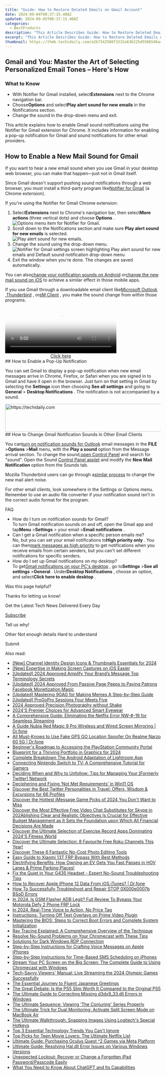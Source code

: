```yaml
---
title: "Guide: How to Restore Deleted Emails on Gmail Account"
date: 2024-09-04T00:37:15.408Z
updated: 2024-09-05T00:37:15.408Z
categories:
  - BestProducts
description: "This Article Describes Guide: How to Restore Deleted Emails on Gmail Account"
excerpt: "This Article Describes Guide: How to Restore Deleted Emails on Gmail Account"
thumbnail: https://thmb.techidaily.com/e2b7342586f1532a636225d5506546a483f2a235bec60ba0d26a57d5b805db19.jpg
---
```


## Gmail and You: Master the Art of Selecting Personalized Email Tones – Here's How
### What to Know

* With Notifier for Gmail installed, select**Extensions** next to the Chrome navigation bar.
* Choose**Options** and select**Play alert sound for new emails** in the Notifications section.
* Change the sound in the drop-down menu and exit.

 This article explains how to enable Gmail sound notifications using the Notifier for Gmail extension for Chrome. It includes information for enabling a pop-up notification for Gmail and sound notifications for other email providers.

## How to Enable a New Mail Sound for Gmail

 If you want to hear a new email sound when you use Gmail in your desktop web browser, you can make that happen—just not in Gmail itself.

 Since Gmail doesn't support pushing sound notifications through a web browser, you must install a third-party program like[Notifier for Gmail](https://chrome.google.com/webstore/detail/notifier-for-gmail/dcjichoefijpinlfnjghokpkojhlhkgl?hl=en) (a Chrome extension).

 If you're using the Notifier for Gmail Chrome extension:

1. Select**Extensions** next to Chrome's navigation bar, then select**More actions** (three vertical dots) and choose **Options** .  
![Options menu item for Notifier for Gmail.](https://www.lifewire.com/thmb/ItTlmQe_8CNY3vW37Q6ac7spTJ8=/1500x0/filters:no_upscale():max_bytes(150000):strip_icc():format(webp)/001-how-to-add-a-new-mail-sound-for-gmail-5b50d46b9a594db3bd73946ea64549aa.jpg)
2. Scroll down to the Notifications section and make sure **Play alert sound for new emails** is selected.  
![Play alert sound for new emails.](https://www.lifewire.com/thmb/EaGNTDoH2lcLO8QxHT0Z1KVeUPk=/1500x0/filters:no_upscale():max_bytes(150000):strip_icc():format(webp)/002-how-to-add-a-new-mail-sound-for-gmail-1e074c5a399d403aab64b2ec37afbbf8.jpg)
3. Change the sound using the drop-down menu.  
![Notifier for Gmail settings screen highlighting Play alert sound for new emails and Default sound notification drop-down menu](https://www.lifewire.com/thmb/DUBiUTKL1yNY2AP6anJNY9OE1cM=/1500x0/filters:no_upscale():max_bytes(150000):strip_icc():format(webp)/003-how-to-add-a-new-mail-sound-for-gmail-db10f7ff4e56480c8acefb921da8d1b6.jpg)
4. Exit the window when you're done. The changes are saved automatically.

 You can also[change your notification sounds on Android](https://www.lifewire.com/how-to-change-create-android-notification-sounds-4783114) or[change the new mail sound on iOS](https://www.lifewire.com/how-to-change-the-new-mail-sound-in-ios-mail-1172501) to achieve a similar effect in those mobile apps.

 If you use Gmail through a downloadable email client like[Microsoft Outlook](https://www.lifewire.com/microsoft-outlook-4164620) ,[Thunderbird](https://www.lifewire.com/gmail-access-thunderbird-1173150) , or[eM Client](http://www.emclient.com/) , you make the sound change from within those programs.

<!-- affiliate ads begin -->
<span id="1982485">
					<video width="360" height="150" style="cursor:pointer"
           poster="//a.impactradius-go.com/display-clicktoplayimage/1982485.png"
           onclick="if(!this.playClicked){this.play();this.setAttribute('controls',true);this.playClicked=true;}">
	   <source src="//a.impactradius-go.com/display-ad/22993-1982485">
	   <img src="//a.impactradius-go.com/display-clicktoplayimage/1982485.png" style="border: none; height: 100%; width: 100%; object-fit: contain">
	</video>
	<div style="width:360px;text-align:center"><a href="javascript:window.open(decodeURIComponent('https%3A%2F%2Fhomestyler.sjv.io%2Fc%2F5597632%2F1982485%2F22993'), '_blank');void(0);">Click here</a></div>
</span>
<img height="0" width="0" src="https://imp.pxf.io/i/5597632/1982485/22993" style="position:absolute;visibility:hidden;" border="0" />
<!-- affiliate ads end -->
## How to Enable a Pop-Up Notification

 You can set Gmail to display a pop-up notification when new email messages arrive in Chrome, Firefox, or Safari when you are signed in to Gmail and have it open in the browser. Just turn on that setting in Gmail by selecting the **Settings**  icon then choosing **See all settings** and going to **General** \> **Desktop Notifications** . The notification is not accompanied by a sound.

<!-- affiliate ads begin -->
<a href="https://appsumo.8odi.net/c/5597632/2044586/7443" target="_top" id="2044586">
  <img src="//a.impactradius-go.com/display-ad/7443-2044586" border="0" alt="https://techidaily.com" width="728" height="90"/>
</a>
<img height="0" width="0" src="https://appsumo.8odi.net/i/5597632/2044586/7443" style="position:absolute;visibility:hidden;" border="0" />
<!-- affiliate ads end -->
## How to Change Gmail Notification Sounds in Other Email Clients

 You can[turn on notification sounds for Outlook](https://www.lifewire.com/change-new-mail-notification-sound-outlook-1173674) email messages in the **FILE** \>**Options** \>**Mail**  menu, with the **Play a sound** option from the Message arrival section. To change the sound,[open Control Panel](https://www.lifewire.com/how-to-open-control-panel-2625782) and search for "sound". Open the Sound [Control Panel applet](https://www.lifewire.com/control-panel-applet-2625831) and modify the **New Mail Notification** option from the Sounds tab.

 Mozilla Thunderbird users can go through a[similar process](https://www.lifewire.com/new-email-alerts-thunderbird-1173081) to change the new mail alert noise.

 For other email clients, look somewhere in the Settings or Options menu. Remember to use an audio file converter if your notification sound isn't in the correct audio format for the program.

 FAQ

* How do I turn on notification sounds for Gmail?  
 To turn Gmail notification sounds on and off, open the Gmail app and tap**Menu** \>**Settings** \> your email >**Email notifications** .
* Can I get a Gmail notification when a specific person emails me?  
 No, but you can set your email notifications to**High priority only** . You can then[mark messages as high priority](https://www.lifewire.com/how-to-mark-mail-important-for-priority-inbox-in-gmail-1171946) to get notifications when you receive emails from certain senders, but you can't set different notifications for specific senders.
* How do I set up Gmail notifications on my desktop?  
 To get[Gmail notifications on your PC's desktop](https://www.lifewire.com/how-to-get-new-mail-notifications-for-gmail-1171935) , go to**Settings** \>**See all settings** \>**General** . Under**Desktop Notifications** , choose an option, and select**Click here to enable desktop** .

Was this page helpful?

Thanks for letting us know!

 Get the Latest Tech News Delivered Every Day

[Subscribe](https://www.lifewire.com/#)

Tell us why!

 Other  Not enough details  Hard to understand

 Submit

<ins class="adsbygoogle"
     style="display:block"
     data-ad-format="autorelaxed"
     data-ad-client="ca-pub-7571918770474297"
     data-ad-slot="1223367746"></ins>



<ins class="adsbygoogle"
     style="display:block"
     data-ad-client="ca-pub-7571918770474297"
     data-ad-slot="8358498916"
     data-ad-format="auto"
     data-full-width-responsive="true"></ins>

<span class="atpl-alsoreadstyle">Also read:</span>
<div><ul>
<li><a href="https://facebook-record-videos.techidaily.com/new-channel-identity-design-icons-and-thumbnails-essentials-for-2024/"><u>[New] Channel Identity Design  Icons & Thumbnails Essentials for 2024</u></a></li>
<li><a href="https://screen-capture.techidaily.com/new-expertise-in-making-screen-captures-on-ios-easier/"><u>[New] Expertise in Making Screen Captures on iOS Easier</u></a></li>
<li><a href="https://fox-boxes.techidaily.com/updated-2024-approved-amplify-your-brands-message-top-terminology-secrets/"><u>[Updated] 2024 Approved  Amplify Your Brand’s Message  Top Terminology Secrets</u></a></li>
<li><a href="https://facebook-clips.techidaily.com/updated-2024-approved-from-passive-page-peeps-to-paying-patrons-facebook-monetization-magic/"><u>[Updated] 2024 Approved  From Passive Page Peeps to Paying Patrons  Facebook Monetization Magic</u></a></li>
<li><a href="https://fox-glue.techidaily.com/updated-mastering-9gag-for-making-memes-a-step-by-step-guide/"><u>[Updated] Mastering 9GAG for Making Memes  A Step-by-Step Guide</u></a></li>
<li><a href="https://extra-skills.techidaily.com/updated-progopro-sessions-four-meets-five/"><u>[Updated] ProGoPro Sessions  Four Meets Five</u></a></li>
<li><a href="https://extra-approaches.techidaily.com/2024-approved-precision-photography-without-shake/"><u>2024 Approved  Precision Photography without Shake</u></a></li>
<li><a href="https://techno-recovery.techidaily.com/2024s-premier-choices-for-advanced-smart-eyewear/"><u>2024'S Premier Choices for Advanced Smart Eyewear</u></a></li>
<li><a href="https://techno-recovery.techidaily.com/a-comprehensive-guide-eliminating-the-netflix-error-nw-19-for-seamless-streaming/"><u>A Comprehensive Guide: Eliminating the Netflix Error NW-#-19 for Seamless Streaming</u></a></li>
<li><a href="https://screen-mirror.techidaily.com/a-guide-nubia-red-magic-9-pro-wireless-and-wired-screen-mirroring-drfone-by-drfone-android/"><u>A Guide Nubia Red Magic 9 Pro Wireless and Wired Screen Mirroring | Dr.fone</u></a></li>
<li><a href="https://fake-location.techidaily.com/all-must-knows-to-use-fake-gps-go-location-spoofer-on-realme-narzo-60-5g-drfone-by-drfone-virtual-android/"><u>All Must-Knows to Use Fake GPS GO Location Spoofer On Realme Narzo 60 5G | Dr.fone</u></a></li>
<li><a href="https://techno-recovery.techidaily.com/beginners-roadmap-to-accessing-the-playstation-community-portal/"><u>Beginner's Roadmap to Accessing the PlayStation Community Portal</u></a></li>
<li><a href="https://extra-information.techidaily.com/blueprint-for-a-thriving-portfolio-in-graphics-for-2024/"><u>Blueprint for a Thriving Portfolio in Graphics for 2024</u></a></li>
<li><a href="https://extra-lessons.techidaily.com/complete-breakdown-the-android-adaptation-of-lightroom-app/"><u>Complete Breakdown  The Android Adaptation of Lightroom App</u></a></li>
<li><a href="https://techno-recovery.techidaily.com/connecting-nintendo-switch-to-tv-a-comprehensive-tutorial-for-gamers/"><u>Connecting Nintendo Switch to TV: A Comprehensive Tutorial for Gamers</u></a></li>
<li><a href="https://techno-recovery.techidaily.com/deciding-when-and-why-to-unfollow-tips-for-managing-your-formerly-twitter-network/"><u>Deciding When and Why to Unfollow: Tips for Managing Your [Formerly Twitter] Network</u></a></li>
<li><a href="https://win11.techidaily.com/deciphering-and-fixing-not-met-requirements-in-win11-os/"><u>Deciphering and Fixing ‘Not Met Requirements’ in Win11 OS</u></a></li>
<li><a href="https://techno-recovery.techidaily.com/discover-the-best-twitter-personalities-in-travel-offers-wisdom-and-excursions-for-66-profiles/"><u>Discover the Best Twitter Personalities in Travel: Offers, Wisdom & Excursions for 66 Profiles</u></a></li>
<li><a href="https://techno-recovery.techidaily.com/1722869283463-discover-the-hottest-imessage-game-picks-of-2024-you-dont-want-to-miss/"><u>Discover the Hottest iMessage Game Picks of 2024 You Don't Want to Miss</u></a></li>
<li><a href="https://techno-recovery.techidaily.com/discover-the-most-effective-free-video-chat-substitutes-for-skype-in-202ablishing-clear-and-realistic-objectives-is-crucial-for-effective-budget-management-21/"><u>Discover the Most Effective Free Video Chat Substitutes for Skype in 202Ablishing Clear and Realistic Objectives Is Crucial for Effective Budget Management as It Sets the Foundation upon Which All Financial Decisions Are Made</u></a></li>
<li><a href="https://techno-recovery.techidaily.com/discover-the-ultimate-selection-of-exercise-record-apps-dominating-2024s-fitness-world/"><u>Discover the Ultimate Selection of Exercise Record Apps Dominating 2024'S Fitness World</u></a></li>
<li><a href="https://techno-recovery.techidaily.com/discover-the-ultimate-selection-8-favourite-free-roku-channels-this-year/"><u>Discover the Ultimate Selection: 8 Favourite Free Roku Channels This Year!</u></a></li>
<li><a href="https://techno-recovery.techidaily.com/discover-these-6-fantastic-no-cost-photo-editing-tools/"><u>Discover These 6 Fantastic No-Cost Photo Editing Tools</u></a></li>
<li><a href="https://bypass-frp.techidaily.com/easy-guide-to-xiaomi-13t-frp-bypass-with-best-methods-by-drfone-android/"><u>Easy Guide to Xiaomi 13T FRP Bypass With Best Methods</u></a></li>
<li><a href="https://techno-recovery.techidaily.com/electrifying-benefits-how-owning-an-ev-gets-you-fast-passes-in-hov-lanes-and-prime-parking-places/"><u>Electrifying Benefits: How Owning an EV Gets You Fast Passes in HOV Lanes & Prime Parking Places!</u></a></li>
<li><a href="https://sound-issues.techidaily.com/fix-the-quiet-in-your-g435-headset-expert-no-sound-troubleshooting-tips/"><u>Fix the Quiet in Your G435 Headset - Expert No-Sound Troubleshooting Tips</u></a></li>
<li><a href="https://techidaily.com/how-to-recover-apple-iphone-12-data-from-ios-itunes-drfone-by-drfone-ios-data-recovery-ios-data-recovery/"><u>How to Recover Apple iPhone 12 Data From iOS iTunes? | Dr.fone</u></a></li>
<li><a href="https://technical-tips.techidaily.com/how-to-successfully-troubleshoot-and-repair-stop-0x000e0007b-bsod-errors/"><u>How To Successfully Troubleshoot and Repair STOP 0X000e0007b BSoD Errors</u></a></li>
<li><a href="https://android-frp.techidaily.com/in-2024-is-gsm-flasher-adb-legit-full-review-to-bypass-your-motorola-defy-2-phone-frp-lock-by-drfone-android/"><u>In 2024, Is GSM Flasher ADB Legit? Full Review To Bypass Your Motorola Defy 2 Phone FRP Lock</u></a></li>
<li><a href="https://extra-skills.techidaily.com/in-2024-real-time-voice-to-action-no-price-tag/"><u>In 2024, Real-Time Voice to Action, No Price Tag</u></a></li>
<li><a href="https://techno-recovery.techidaily.com/instructions-turning-off-text-overlays-on-prime-video-plugin/"><u>Instructions: Turning Off Text Overlays on Prime Video Plugin</u></a></li>
<li><a href="https://techno-recovery.techidaily.com/mastering-the-bios-steps-to-correct-boot-errors-and-complete-system-initialization/"><u>Mastering the BIOS: Steps to Correct Boot Errors and Complete System Initialization</u></a></li>
<li><a href="https://techno-recovery.techidaily.com/ray-tracing-explained-a-comprehensive-overview-of-the-technique/"><u>Ray Tracing Explained: A Comprehensive Overview of the Technique</u></a></li>
<li><a href="https://techno-recovery.techidaily.com/resolve-no-sound-problems-on-your-chromecast-with-these-tips/"><u>Resolve No-Sound Problems on Your Chromecast with These Tips</u></a></li>
<li><a href="https://win11.techidaily.com/solutions-for-dark-windows-rdp-connection/"><u>Solutions for Dark Windows RDP Connection</u></a></li>
<li><a href="https://techno-recovery.techidaily.com/step-by-step-instructions-for-crafting-voice-messages-on-apple-iphones/"><u>Step-by-Step Instructions for Crafting Voice Messages on Apple iPhones</u></a></li>
<li><a href="https://techno-recovery.techidaily.com/step-by-step-instructions-for-time-based-sms-scheduling-on-iphones/"><u>Step-by-Step Instructions for Time-Based SMS Scheduling on iPhones</u></a></li>
<li><a href="https://techno-recovery.techidaily.com/stream-your-pc-screen-on-the-big-screen-the-complete-guide-to-using-chromecast-with-windows/"><u>Stream Your PC Screen on the Big Screen: The Complete Guide to Using Chromecast with Windows</u></a></li>
<li><a href="https://techno-recovery.techidaily.com/tech-savvy-viewers-manual-live-streaming-the-2024-olympic-games-successfully/"><u>Tech-Savvy Viewers' Manual: Live Streaming the 2024 Olympic Games Successfully</u></a></li>
<li><a href="https://mondly-stories.techidaily.com/the-essential-journey-to-fluent-japanese-greetings/"><u>The Essential Journey to Fluent Japanese Greetings</u></a></li>
<li><a href="https://techno-recovery.techidaily.com/the-great-debate-is-the-ps5-slim-worth-it-compared-to-the-original-ps5/"><u>The Great Debate: Is the PS5 Slim Worth It Compared to the Original PS5</u></a></li>
<li><a href="https://techno-recovery.techidaily.com/the-ultimate-guide-to-correcting-missing-d3dx933dll-errors-in-windows/"><u>The Ultimate Guide to Correcting Missing d3dx9_33.dll Errors in Windows</u></a></li>
<li><a href="https://techno-recovery.techidaily.com/the-ultimate-sequence-viewing-the-conjuring-series-properly/"><u>The Ultimate Sequence: Viewing 'The Conjuring' Series Properly</u></a></li>
<li><a href="https://techno-recovery.techidaily.com/the-ultimate-trick-for-dual-monitoring-activate-split-screen-mode-on-macbook-air/"><u>The Ultimate Trick for Dual Monitoring: Activate Split Screen Mode on MacBook Air</u></a></li>
<li><a href="https://techno-recovery.techidaily.com/the-ultimate-walkthrough-snapping-images-using-logitechs-special-hotkeys/"><u>The Ultimate Walkthrough: Snapping Images Using Logitech's Special Hotkeys</u></a></li>
<li><a href="https://techno-recovery.techidaily.com/top-3-essential-technology-trends-you-cant-ignore/"><u>Top 3 Essential Technology Trends You Can't Ignore</u></a></li>
<li><a href="https://techno-recovery.techidaily.com/top-picks-for-teen-movie-lovers-the-ultimate-netflix-list/"><u>Top Picks for Teen Movie Lovers: The Ultimate Netflix List</u></a></li>
<li><a href="https://techno-recovery.techidaily.com/ultimate-guide-purchasing-oculus-quest-2-games-via-meta-platform/"><u>Ultimate Guide: Purchasing Oculus Quest ^2 Games via Meta Platform</u></a></li>
<li><a href="https://techno-recovery.techidaily.com/ultimate-guide-resolving-haldll-error-issues-on-various-windows-versions/"><u>Ultimate Guide: Resolving Hal.dll Error Issues on Various Windows Versions</u></a></li>
<li><a href="https://techno-recovery.techidaily.com/unexpected-lockout-recover-or-change-a-forgotten-ipad-passwordpasscode-easily/"><u>Unexpected Lockout: Recover or Change a Forgotten iPad Password/Passcode Easily</u></a></li>
<li><a href="https://techno-recovery.techidaily.com/what-you-need-to-know-about-chatgpt-and-its-capabilities/"><u>What You Need to Know About ChatGPT and Its Capabilities</u></a></li>
</ul></div>
